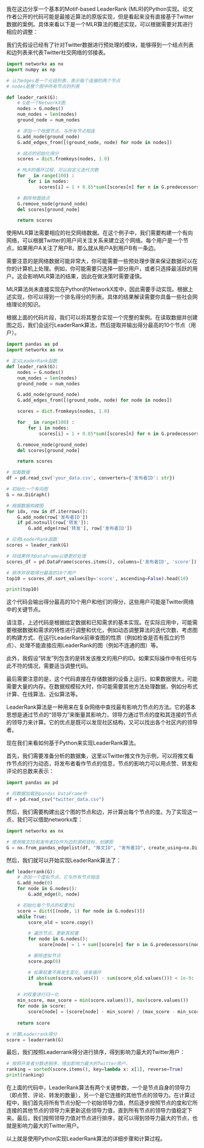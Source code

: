 我在这边分享一个基本的Motif-based LeaderRank (MLR)的Python实现。论文作者公开的代码可能是最接近算法的原版实现，但是看起来没有直接基于Twitter数据的案例。具体来看以下是一个MLR算法的概述实现，可以根据需要对其进行相应的调整：

我们先假设已经有了针对Twitter数据进行预处理的模块，能够得到一个结点列表和边列表来代表Twitter社交网络的邻接表。

```python
import networkx as nx
import numpy as np

# 认为edges是一个元组列表，表示每个连接的两个节点
# nodes是整个图中所有节点的列表

def leader_rank(G):
    # G是一个NetworkX图
    nodes = G.nodes()
    num_nodes = len(nodes)
    ground_node = num_nodes

    # 添加一个地面节点，与所有节点相连
    G.add_node(ground_node)
    G.add_edges_from([(ground_node, node) for node in nodes])

    # 结点的初始化得分
    scores = dict.fromkeys(nodes, 1.0)

    # MLR的循环过程，可以自定义迭代次数
    for _ in range(100) :
        for i in nodes:
            scores[i] = 1 + 0.85*sum([scores[n] for n in G.predecessors(i)])

    # 删除地面结点
    G.remove_node(ground_node)
    del scores[ground_node]

    return scores
```

使用MLR算法需要相应的社交网络数据。在这个例子中，我们需要构建一个有向网络，可以根据Twitter的用户间关注关系来建立这个网络。每个用户是一个节点，如果用户A关注了用户B，那么就从用户A到用户B有一条边。

需要注意的是网络数据可能非常大，你可能需要一些预处理步骤来保证数据可以在你的计算机上处理。例如，你可能需要只选择一部分用户，或者只选择最活跃的用户。这会影响MLR算法的结果，因此在做决策时需要谨慎。

MLR算法尚未直接实现在Python的NetworkX库中，因此需要手动实现。根据上述实现，你可以得到一个排名得分的列表。具体的结果解读需要你具备一些社会网络理论的知识。







根据上面的代码片段，我们可以将其整合实现一个完整的案例。在读取数据并创建图之后，我们会运行LeaderRank算法，然后提取并输出得分最高的10个节点（用户）。

```python
import pandas as pd
import networkx as nx

# 定义LeaderRank函数
def leader_rank(G):
    nodes = G.nodes()
    num_nodes = len(nodes)
    ground_node = num_nodes

    G.add_node(ground_node)
    G.add_edges_from([(ground_node, node) for node in nodes])

    scores = dict.fromkeys(nodes, 1.0)

    for _ in range(100) :
        for i in nodes:
            scores[i] = 1 + 0.85*sum([scores[n] for n in G.predecessors(i)])

    G.remove_node(ground_node)
    del scores[ground_node]

    return scores

# 加载数据
df = pd.read_csv('your_data.csv', converters={'发布者ID': str})

# 初始化一个有向图
G = nx.DiGraph()

# 根据数据构建图
for idx, row in df.iterrows():
    G.add_node(row['发布者ID'])
    if pd.notnull(row['转发']):
        G.add_edge(row['转发'], row['发布者ID'])

# 应用LeaderRank函数
scores = leader_rank(G)

# 将结果转为DataFrame以便更好处理
scores_df = pd.DataFrame(scores.items(), columns=['发布者ID', 'score'])

# 排序并获取得分最高的10个用户
top10 = scores_df.sort_values(by='score', ascending=False).head(10)

print(top10)
```

这个代码会输出得分最高的10个用户和他们的得分，这些用户可能是Twitter网络中的关键节点。

请注意，上述代码是根据给定数据和已知需求的基本实现。在实际应用中，可能需要根据数据和需求的特性进行调整和优化，例如动态调整算法的迭代次数、考虑图的构建方式、在运行LeaderRank前审查图的性质（例如检查是否有孤立的节点）、处理不能直接应用LeaderRank的图（例如不连通的图）等。

此外，我假设“转发”列包含的是转发该推文的用户的ID。如果实际操作中有任何与此不符的情况，需要适当调整代码。

最后需要注意的是，这个代码直接在存储数据的设备上运行。如果数据很大，可能需要大量的内存。在数据规模较大时，你可能需要其他方法处理数据，例如分布式计算、在线算法、近似算法等。





LeaderRank算法是一种用来在复杂网络中查找最有影响力节点的方法。它的基本思想是通过节点的“领导力”来衡量其影响力，领导力通过节点的度和其连接的节点的领导力来计算。它的优点是既可以发现社区结构，又可以找出各个社区内的领导者。

现在我们来看如何基于Python来实现LeaderRank算法。

首先，我们需要准备分析的数据集，这里以Twitter推文作为示例，可以将推文看作节点的行为动态，将发布者看作节点的信息，节点的影响力可以用点赞、转发和评论的总数来表示：

```python
import pandas as pd

# 将数据加载到pandas DataFrame中
df = pd.read_csv("twitter_data.csv")
```

然后，我们需要构建出这个图的节点和边，并计算出每个节点的度。为了实现这一点，我们可以借助networkx库：

```python
import networkx as nx

# 使用推文ID和发布者ID作为边的源和目标，创建图
G = nx.from_pandas_edgelist(df, "推文ID", "发布者ID", create_using=nx.DiGraph())
```

然后，我们就可以开始实现LeaderRank算法了：

```python
def leaderrank(G):
    # 添加一个虚拟节点，它与所有节点相连
    G.add_node(0)
    for node in G.nodes():
        G.add_edge(0, node)

    # 初始化每个节点的权重为1
    score = dict([(node, 1) for node in G.nodes()])
    while True:
        score_old = score.copy()

        # 遍历节点，更新其权重
        for node in G.nodes():
            score[node] = 1 + sum([score[n] for n in G.predecessors(node)])

        # 删除虚拟节点
        score.pop(0)

        # 如果权重不再发生变化，结束循环
        if abs(sum(score.values()) - sum(score_old.values())) < 1e-9:
            break

    # 对权重进行归一化
    min_score, max_score = min(score.values()), max(score.values())
    for node in score:
        score[node] = (score[node] - min_score) / (max_score - min_score)
        
    return score

# 计算Leaderrank得分
score = leaderrank(G)
```

最后，我们按照Leaderrank得分进行排序，得到影响力最大的Twitter用户：

```python
# 按照开发者分数进倒序，得出影响力最大的Twitter用户。
ranking = sorted(score.items(), key=lambda x: x[1], reverse=True)
print(ranking)
```

在上面的代码中，LeaderRank算法有两个关键参数，一个是节点自身的领导力（即点赞、评论、转发的数量），另一个是它连接的其他节点的领导力。在计算过程中，我们首先将所有节点分配一个初始领导力值，然后逐步按照节点的度和它所连接的其他节点的领导力来更新这些领导力值，直到所有节点的领导力值稳定下来。最后，我们按照领导力值对节点进行排序，就可以得到领导力最大的节点，也就是影响力最大的Twitter用户。

以上就是使用Python实现LeaderRank算法的详细步骤和计算过程。